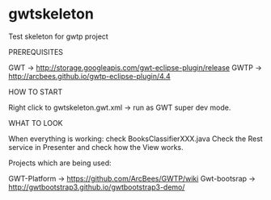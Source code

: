 gwtskeleton
===========

Test skeleton for gwtp project

PREREQUISITES

GWT -> http://storage.googleapis.com/gwt-eclipse-plugin/release
GWTP -> http://arcbees.github.io/gwtp-eclipse-plugin/4.4


HOW TO START

Right click to gwtskeleton.gwt.xml -> run as  GWT super dev mode.


WHAT TO LOOK

When everything is working: check BooksClassifierXXX.java
Check the Rest service in Presenter and check how the View works.

Projects which are being used:

GWT-Platform -> https://github.com/ArcBees/GWTP/wiki
Gwt-bootsrap -> http://gwtbootstrap3.github.io/gwtbootstrap3-demo/
 

